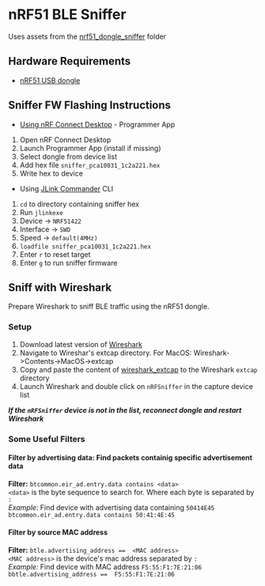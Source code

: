 # nRF51 BLE Sniffer
Uses assets from the [nrf51_dongle_sniffer](nrf51_dongle_sniffer) folder
## Hardware Requirements
- [nRF51 USB dongle](https://www.nordicsemi.com/Software-and-Tools/Development-Kits/nRF51-Dongle)
## Sniffer FW Flashing Instructions
- [Using nRF Connect Desktop](https://www.nordicsemi.com/Software-and-Tools/Development-Tools/nRF-Connect-for-desktop
) - Programmer App
1. Open nRF Connect Desktop
2. Launch Programmer App (install if missing) 
3. Select dongle from device list
4. Add hex file `sniffer_pca10031_1c2a221.hex`
5. Write hex to device
- Using [JLink Commander](https://www.segger.com/downloads/jlink/) CLI
1. `cd` to directory containing sniffer hex
2. Run `jlinkexe`
3. Device -> `NRF51422`
4. Interface -> `SWD`
5. Speed -> `default(4MHz)`
6. `loadfile sniffer_pca10031_1c2a221.hex`
7. Enter `r` to reset target
8. Enter `g` to run sniffer firmware
  
## Sniff with Wireshark
Prepare Wireshark to sniff BLE traffic using the nRF51 dongle.
### Setup
1. Download latest version of [Wireshark](https://www.wireshark.org/#download)
2. Navigate to Wireshar's extcap directory. For MacOS: Wireshark->Contents->MacOS->extcap
3. Copy and paste the content of [wireshark_extcap](nrf51_dongle_sniffer/wireshark_extcap) to the Wireshark `extcap` directory
4. Launch Wireshark and double click on `nRFSniffer` in the capture device list

*__If the `nRFSniffer` device is not in the list, reconnect dongle and restart Wireshark__*

### Some Useful Filters
#### Filter by advertising data: Find packets containig specific advertisement data
__Filter:__ `btcommon.eir_ad.entry.data contains <data>`\
`<data>` is the byte sequence to search for. Where each byte is separated by `:`\
_Example:_ Find device with advertising data containing `50414E45`\
`btcommon.eir_ad.entry.data contains 50:41:4E:45`

#### Filter by source MAC address
__Filter:__ `btle.advertising_address ==  <MAC address>`\
`<MAC address>` is the device's mac address separated by `:`\
_Example:_ Find device with MAC address `F5:55:F1:7E:21:06`\
`bbtle.advertising_address ==  F5:55:F1:7E:21:06`
